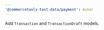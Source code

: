 ```yaml
---
'@commercetools-test-data/payment': minor
---
```


Add `Transaction` and `TransactionDraft` models.
